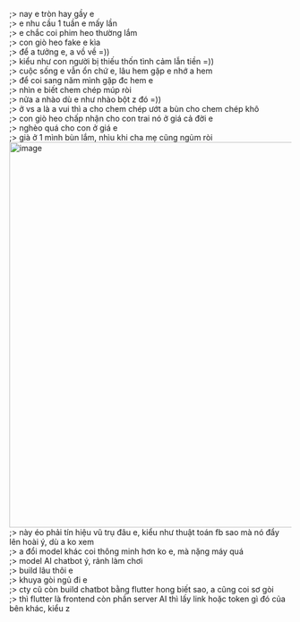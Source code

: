 ;> nay e tròn hay gầy e<br>
;> e nhu cầu 1 tuần e mấy lần<br>
;> e chắc coi phim heo thường lắm<br>
;> con giò heo fake e kìa<br>
;> để a tưởng e, a vồ về =))<br>
;> kiểu như con người bị thiếu thốn tình cảm lẫn tiền =))<br>
;> cuộc sống e vẫn ổn chứ e, lâu hem gặp e nhớ a hem<br>
;> để coi sang năm mình gặp đc hem e<br>
;> nhìn e biết chem chép múp ròi<br>
;> nửa a nhào dù e như nhào bột z đó =))<br>
;> ở vs a là a vui thì a cho chem chép ướt a bùn cho chem chép khô<br>
;> con giò heo chấp nhận cho con trai nó ở giá cả đời e<br>
;> nghèo quá cho con ở giá e<br>
;> già ở 1 mình bùn lắm, nhìu khi cha mẹ cũng ngủm ròi<br>
<img width="1095" height="689" alt="image" src="https://github.com/user-attachments/assets/06ad807e-99b2-40db-ba83-3a6873d63cf7" /><br>
;> này éo phải tín hiệu vũ trụ đâu e, kiểu như thuật toán fb sao mà nó đẩy lên hoài ý, dù a ko xem<br>
;> a đổi model khác coi thông minh hơn ko e, mà nặng máy quá<br>
;> model AI chatbot ý, rảnh làm chơi<br>
;> build lâu thôi e<br>
;> khuya gòi ngủ đi e<br>
;> cty cũ còn build chatbot bằng flutter hong biết sao, a cũng coi sơ gòi<br>
;> thì flutter là frontend còn phần server AI thì lấy link hoặc token gì đó của bên khác, kiểu z
